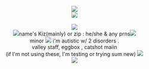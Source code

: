 <p align="center">
<img align="center" <img src="https://64.media.tumblr.com/fb9f0383d3cea058443c3636cfe66b91/e3989c529208b5a7-76/s400x600/0a14651dd3bead26f581934eccc7c49e70289c4e.gifv"><br><img src="https://media.discordapp.net/attachments/1112204674083344486/1185404512081551510/IMG_9945.gif?ex=658f7cfb&is=657d07fb&hm=7cf2e8adcd3879ccdddf8438411bc86fe33d885ca589dd8540bb49e05ddbfca5&=&width=412&height=456">
<br><br><img src="https://64.media.tumblr.com/27f82f243ba3e62ba9fcbd085957fda9/3a9adf60716557fd-90/s400x600/0706506e38756e85df3ac954244e47b52fc1fbfd.pnj"><br><img src="https://64.media.tumblr.com/3a4062a9e9c1d2bbb795f044813e72c9/eb7088c9bc9a98b3-7c/s75x75_c1/8571491f34d15c79324789f17fef14034d2d6c52.gifv">name's Kiz(mainly) or zip : he/she & any prns<img src="https://64.media.tumblr.com/8639f5bc2957e28f6abedfe34f330e18/89665c58cb65b024-9e/s75x75_c1/769d52c4b2ec20d21cc2c7e8324c7ac948b39b18.gifv">
<br> minor <img src="https://64.media.tumblr.com/05d5c2d5eb6764f9d0f80a073ff20a91/eb7088c9bc9a98b3-58/s75x75_c1/b976ef5411335c0f514e95ad562e0b124290ca6e.gifv"> i'm autistic w/ 2 disorders .<br> valley staff, eggbox , catshot maiin<br>
(if I'm not using these, I'm testing or trying sum new) <img src="https://64.media.tumblr.com/f3e17752ebc9f0f6541e17ea7994304d/c982f5feedf2d9bc-3d/s75x75_c1/2ee6c5df5af86ac4ebf1fefecb7772a523146850.gifv"><br><img src="https://64.media.tumblr.com/7d18713dc9181c04f3174d0982b88da5/03a6599675388552-a4/s400x600/01c274f1e01b7b2ef57a730045952bcc53727149.gifv">

